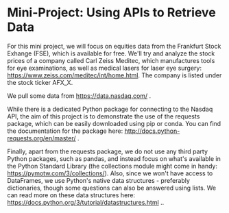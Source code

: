 # Mini-Project: Using APIs to Retrieve Data

For this mini project, we will focus on equities data from the Frankfurt Stock Exhange (FSE), which is available for free. We'll try and analyze the stock prices of a company called Carl Zeiss Meditec, which manufactures tools for eye examinations, as well as medical lasers for laser eye surgery: https://www.zeiss.com/meditec/int/home.html. The company is listed under the stock ticker AFX_X.

We pull some data from https://data.nasdaq.com/ .


While there is a dedicated Python package for connecting to the Nasdaq API, the aim of this project is to demonstrate the use of the requests package, which can be easily downloaded using pip or conda. You can find the documentation for the package here: http://docs.python-requests.org/en/master/ .

Finally, apart from the requests package, we do not use any third party Python packages, such as pandas, and instead focus on what's available in the Python Standard Library (the collections module might come in handy: https://pymotw.com/3/collections/). Also, since we won't have access to DataFrames, we use Python's native data structures - preferably dictionaries, though some questions can also be answered using lists. We can read more on these data structures here: https://docs.python.org/3/tutorial/datastructures.html ..